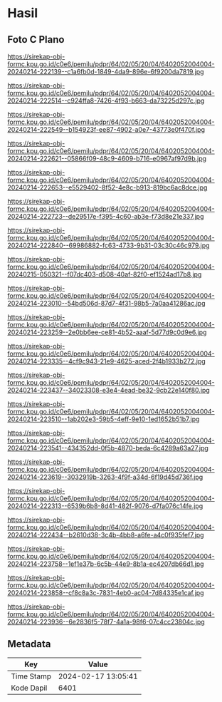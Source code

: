 # Hasil

## Foto C Plano

https://sirekap-obj-formc.kpu.go.id/c0e6/pemilu/pdpr/64/02/05/20/04/6402052004004-20240214-222139--c1a6fb0d-1849-4da9-896e-6f9200da7819.jpg

https://sirekap-obj-formc.kpu.go.id/c0e6/pemilu/pdpr/64/02/05/20/04/6402052004004-20240214-222514--c924ffa8-7426-4f93-b663-da73225d297c.jpg

https://sirekap-obj-formc.kpu.go.id/c0e6/pemilu/pdpr/64/02/05/20/04/6402052004004-20240214-222549--b154923f-ee87-4902-a0e7-43773e0f470f.jpg

https://sirekap-obj-formc.kpu.go.id/c0e6/pemilu/pdpr/64/02/05/20/04/6402052004004-20240214-222621--05866f09-48c9-4609-b716-e0967af97d9b.jpg

https://sirekap-obj-formc.kpu.go.id/c0e6/pemilu/pdpr/64/02/05/20/04/6402052004004-20240214-222653--e5529402-8f52-4e8c-b913-819bc6ac8dce.jpg

https://sirekap-obj-formc.kpu.go.id/c0e6/pemilu/pdpr/64/02/05/20/04/6402052004004-20240214-222723--de29517e-f395-4c60-ab3e-f73d8e21e337.jpg

https://sirekap-obj-formc.kpu.go.id/c0e6/pemilu/pdpr/64/02/05/20/04/6402052004004-20240214-222840--69986882-fc63-4733-9b31-03c30c46c979.jpg

https://sirekap-obj-formc.kpu.go.id/c0e6/pemilu/pdpr/64/02/05/20/04/6402052004004-20240215-050321--f07dc403-d508-40af-82f0-ef1524ad17b8.jpg

https://sirekap-obj-formc.kpu.go.id/c0e6/pemilu/pdpr/64/02/05/20/04/6402052004004-20240214-223010--54bd506d-87d7-4f31-98b5-7a0aa41286ac.jpg

https://sirekap-obj-formc.kpu.go.id/c0e6/pemilu/pdpr/64/02/05/20/04/6402052004004-20240214-223259--2e0bb6ee-ce81-4b52-aaaf-5d77d9c0d9e6.jpg

https://sirekap-obj-formc.kpu.go.id/c0e6/pemilu/pdpr/64/02/05/20/04/6402052004004-20240214-223335--4cf9c943-21e9-4625-aced-2f4b1933b272.jpg

https://sirekap-obj-formc.kpu.go.id/c0e6/pemilu/pdpr/64/02/05/20/04/6402052004004-20240214-223437--34023308-e3e4-4ead-be32-9cb22e140f80.jpg

https://sirekap-obj-formc.kpu.go.id/c0e6/pemilu/pdpr/64/02/05/20/04/6402052004004-20240214-223510--1ab202e3-59b5-4eff-9e10-1ed1652b51b7.jpg

https://sirekap-obj-formc.kpu.go.id/c0e6/pemilu/pdpr/64/02/05/20/04/6402052004004-20240214-223541--434352dd-0f5b-4870-beda-6c4289a63a27.jpg

https://sirekap-obj-formc.kpu.go.id/c0e6/pemilu/pdpr/64/02/05/20/04/6402052004004-20240214-223619--3032919b-3263-4f9f-a34d-6f19d45d736f.jpg

https://sirekap-obj-formc.kpu.go.id/c0e6/pemilu/pdpr/64/02/05/20/04/6402052004004-20240214-222313--6539b6b8-8d41-482f-9076-d7fa076c14fe.jpg

https://sirekap-obj-formc.kpu.go.id/c0e6/pemilu/pdpr/64/02/05/20/04/6402052004004-20240214-222434--b2610d38-3c4b-4bb8-a6fe-a4c0f935fef7.jpg

https://sirekap-obj-formc.kpu.go.id/c0e6/pemilu/pdpr/64/02/05/20/04/6402052004004-20240214-223758--1ef1e37b-6c5b-44e9-8b1a-ec4207db66d1.jpg

https://sirekap-obj-formc.kpu.go.id/c0e6/pemilu/pdpr/64/02/05/20/04/6402052004004-20240214-223858--cf8c8a3c-7831-4eb0-ac04-7d84335e1caf.jpg

https://sirekap-obj-formc.kpu.go.id/c0e6/pemilu/pdpr/64/02/05/20/04/6402052004004-20240214-223936--6e2836f5-78f7-4a1a-98f6-07c4cc23804c.jpg


## Metadata

| Key        | Value               |
| ---------- | ------------------- |
| Time Stamp | 2024-02-17 13:05:41 |
| Kode Dapil | 6401                |



